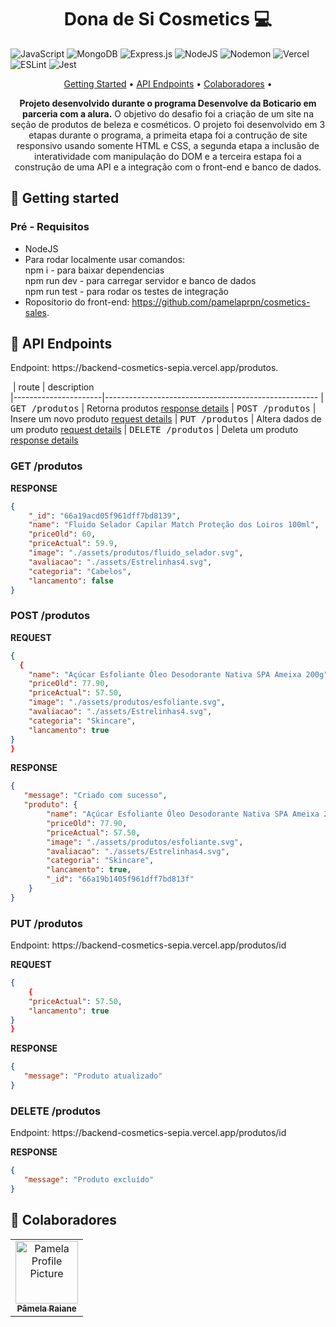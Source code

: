 



<h1 align="center" style="font-weight: bold;">Dona de Si Cosmetics 💻</h1>

![JavaScript](https://img.shields.io/badge/javascript-%23323330.svg?style=for-the-badge&logo=javascript&logoColor=%23F7DF1E)
![MongoDB](https://img.shields.io/badge/MongoDB-%234ea94b.svg?style=for-the-badge&logo=mongodb&logoColor=white)
![Express.js](https://img.shields.io/badge/express.js-%23404d59.svg?style=for-the-badge&logo=express&logoColor=%2361DAFB)
![NodeJS](https://img.shields.io/badge/node.js-6DA55F?style=for-the-badge&logo=node.js&logoColor=white)
![Nodemon](https://img.shields.io/badge/NODEMON-%23323330.svg?style=for-the-badge&logo=nodemon&logoColor=%BBDEAD)
![Vercel](https://img.shields.io/badge/vercel-%23000000.svg?style=for-the-badge&logo=vercel&logoColor=white)
![ESLint](https://img.shields.io/badge/ESLint-4B3263?style=for-the-badge&logo=eslint&logoColor=white)
![Jest](https://img.shields.io/badge/-jest-%23C21325?style=for-the-badge&logo=jest&logoColor=white)

<p align="center">
 <a href="#started">Getting Started</a> • 
 <a href="#routes">API Endpoints</a> •
 <a href="#colab">Colaboradores</a> •
</p>

<p align="center">
  <b>Projeto desenvolvido durante o programa Desenvolve da Boticario em parceria com a alura.</b>
  O objetivo do desafio foi a criação de um site na seção de produtos de beleza e cosméticos.
  O projeto foi desenvolvido em 3 etapas durante o programa, a primeita etapa foi a contrução de site responsivo usando somente HTML e CSS, a segunda etapa a inclusão de interatividade com manipulação do DOM e a terceira estapa foi a construção de uma API e a integração com o front-end e banco de dados.
  
</p>

<h2 id="started">🚀 Getting started</h2>


<h3>Pré - Requisitos</h3>

- NodeJS
- Para rodar localmente usar comandos: </br>
npm i - para baixar dependencias </br>
npm run dev - para carregar servidor e banco de dados </br>
npm run test - para rodar os testes de integração </br>
- Ropositorio do front-end: https://github.com/pamelaprpn/cosmetics-sales.


<h2 id="routes">📍 API Endpoints</h2>

<p>Endpoint: https://backend-cosmetics-sepia.vercel.app/produtos.</p>

​
| route               | description                                          
|----------------------|-----------------------------------------------------
| <kbd>GET /produtos</kbd>     | Retorna produtos [response details](#get-auth-detail)
| <kbd>POST /produtos</kbd>     | Insere um novo produto [request details](#post-auth-detail)
| <kbd>PUT /produtos</kbd>     | Altera dados de um produto [request details](#put-auth-detail)
| <kbd>DELETE /produtos</kbd>     | Deleta um produto [response details](#delete-auth-detail)

<h3 id="get-auth-detail">GET /produtos</h3>

**RESPONSE**
```json
{
    "_id": "66a19acd05f961dff7bd8139",
    "name": "Fluido Selador Capilar Match Proteção dos Loiros 100ml",
    "priceOld": 60,
    "priceActual": 59.9,
    "image": "./assets/produtos/fluido_selador.svg",
    "avaliacao": "./assets/Estrelinhas4.svg",
    "categoria": "Cabelos",
    "lancamento": false
}
```

<h3 id="post-auth-detail">POST /produtos</h3>


**REQUEST**
```json
{
  {
    "name": "Açúcar Esfoliante Óleo Desodorante Nativa SPA Ameixa 200g",
    "priceOld": 77.90,
    "priceActual": 57.50,
    "image": "./assets/produtos/esfoliante.svg",
    "avaliacao": "./assets/Estrelinhas4.svg",
    "categoria": "Skincare",
    "lancamento": true
}
}
```

**RESPONSE**
```json
{
   "message": "Criado com sucesso",
   "produto": {
        "name": "Açúcar Esfoliante Óleo Desodorante Nativa SPA Ameixa 200g",
        "priceOld": 77.90,
        "priceActual": 57.50,
        "image": "./assets/produtos/esfoliante.svg",
        "avaliacao": "./assets/Estrelinhas4.svg",
        "categoria": "Skincare",
        "lancamento": true,
        "_id": "66a19b1405f961dff7bd813f"
    }
}
```

<h3 id="put-auth-detail">PUT /produtos</h3>

<p>Endpoint: https://backend-cosmetics-sepia.vercel.app/produtos/id</p>

**REQUEST**
```json
{
    {   
    "priceActual": 57.50,
    "lancamento": true
}
}
```

**RESPONSE**
```json
{
   "message": "Produto atualizado"
}
```

<h3 id="delete-auth-detail">DELETE /produtos</h3>

<p>Endpoint: https://backend-cosmetics-sepia.vercel.app/produtos/id</p>


**RESPONSE**
```json
{
   "message": "Produto excluído"
}
```

<h2 id="colab">🤝 Colaboradores</h2>

<table>
    <tr>
        <td align="center">
        <a href="#">
            <img src="https://avatars.githubusercontent.com/u/41830544?v=4" width="100px;" alt="Pamela Profile Picture"/><br>
            <sub>
            <b>Pâmela Raiane</b>
            </sub>
        </a>
        </td>
    </tr>
</table>